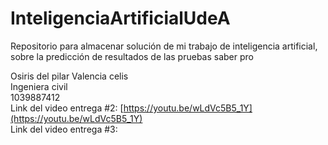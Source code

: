 # InteligenciaArtificialUdeA
Repositorio para almacenar solución de mi trabajo de inteligencia artificial, sobre la predicción de resultados de las pruebas saber pro

Osiris del pilar Valencia celis <br/>
Ingeniera civil <br/>
1039887412 <br/>
Link del video entrega #2: [https://youtu.be/wLdVc5B5_1Y](https://youtu.be/wLdVc5B5_1Y)
<br/>
Link del video entrega #3:
